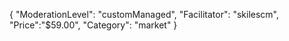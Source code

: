 {
"ModerationLevel": "customManaged",
"Facilitator": "skilescm",
"Price":"$59.00",
"Category": "market"
}
